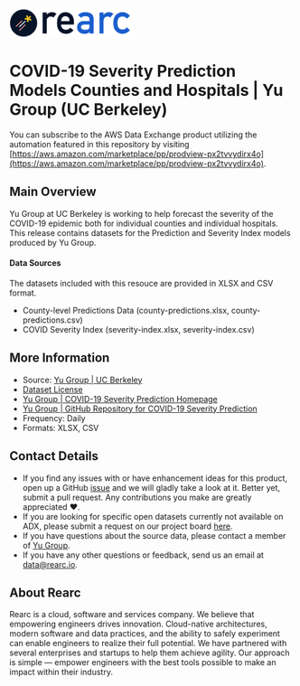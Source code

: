 <a href="https://www.rearc.io/data/">
    <img src="./rearc_logo_rgb.png" alt="Rearc Logo" title="Rearc Logo" height="52" />
</a>

# COVID-19 Severity Prediction Models Counties and Hospitals | Yu Group (UC Berkeley)

You can subscribe to the AWS Data Exchange product utilizing the automation featured in this repository by visiting [https://aws.amazon.com/marketplace/pp/prodview-px2tvvydirx4o](https://aws.amazon.com/marketplace/pp/prodview-px2tvvydirx4o). 

## Main Overview
Yu Group at UC Berkeley is working to help forecast the severity of the COVID-19 epidemic both for individual counties and individual hospitals. This release contains datasets for the Prediction and Severity Index models produced by Yu Group.

#### Data Sources
The datasets included with this resouce are provided in XLSX and CSV format.
- County-level Predictions Data (county-predictions.xlsx, county-predictions.csv)
- COVID Severity Index (severity-index.xlsx, severity-index.csv)

## More Information
- Source: [Yu Group | UC Berkeley](https://www.stat.berkeley.edu/~yugroup/index.html)  
- [Dataset License](https://ai2-semanticscholar-cord-19.s3-us-west-2.amazonaws.com/2020-03-13/COVID.DATA.LIC.AGMT.pdf)
- [Yu Group | COVID-19 Severity Prediction Homepage](https://pages.semanticscholar.org/coronavirus-research)
- [Yu Group | GitHub Repository for COVID-19 Severity Prediction](https://github.com/Yu-Group/covid19-severity-prediction)
- Frequency: Daily
- Formats: XLSX, CSV

## Contact Details
- If you find any issues with or have enhancement ideas for this product, open up a GitHub [issue](https://github.com/rearc-data/covid-19-yu-group/issues) and we will gladly take a look at it. Better yet, submit a pull request. Any contributions you make are greatly appreciated :heart:.
- If you are looking for specific open datasets currently not available on ADX, please submit a request on our project board [here](https://github.com/rearc-data/covid-datasets-aws-data-exchange/projects/1).
- If you have questions about the source data, please contact a member of [Yu Group](https://www.stat.berkeley.edu/~yugroup/people.html).
- If you have any other questions or feedback, send us an email at data@rearc.io.

## About Rearc
Rearc is a cloud, software and services company. We believe that empowering engineers drives innovation. Cloud-native architectures, modern software and data practices, and the ability to safely experiment can enable engineers to realize their full potential. We have partnered with several enterprises and startups to help them achieve agility. Our approach is simple — empower engineers with the best tools possible to make an impact within their industry.